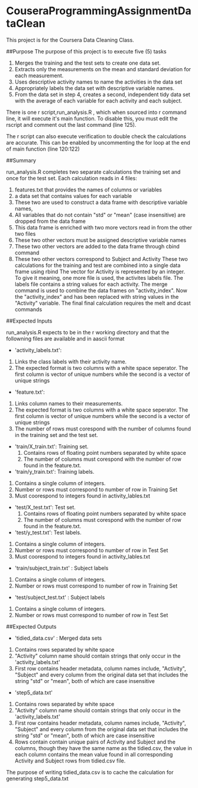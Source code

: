 # CouseraProgrammingAssignmentDataClean

This project is for the Coursera Data Cleaning Class.

##Purpose
The purpose of  this project is to execute five (5) tasks
 1. Merges the training and the test sets to create one data set.
 2. Extracts only the measurements on the mean and standard deviation for each measurement. 
 3. Uses descriptive activity names to name the activities in the data set
 4. Appropriately labels the data set with descriptive variable names. 
 5. From the data set in step 4, creates a second, independent tidy data set with the average of each variable for each activity and each subject.

There is one r script,run_analysis.R , which when sourced into r command line, it will execute it's main function.  To disable this, you must edit the rscript and comment out the last command (line 125).

The r script can also execute verification to double check the calculations are accurate.  This can be enabled by uncommenting the for loop at the end  of main function (line 120:122)

##Summary

run_analysis.R completes two separate calculations the training set and once for the test set.
Each calculation reads in 4 files:
 1. features.txt that provides the names of columns or variables
 2. a data set that contains values for each variable
 3. These two are used to construct a data frame with descriptive variable names,
 4. All variables that do not contain "std" or "mean" (case insensitive) are dropped from the data frame
 5. This data frame is enriched with two more vectors read in from the other two files
 6. These two other vectors must be assigned descriptive variable names
 7. These two other vectors are added to the data frame through cbind command
 8. These two other vectors correspond to Subject and Activity
These two calculations for the training and test are combined into a single data frame using rbind
The vector for Activity is represented by an integer.  To give it meaning, one more  file is used, the activites labels file.  The labels file contains a string values for each activity. The merge command is used to combine the data frames on "activity_index".  Now the "activity_index" and has been replaced with string values in the "Activity" variable.
The final final calculation requires the melt and dcast commands

##Expected Inputs

run_analysis.R expects to be in the r working directory and that the followning files are available and in aascii format

- 'activity_labels.txt': 
 1. Links the class labels with their activity name.  
 2. The expected format is two columns with a white space seperator.  The first column is vector of unique numbers while the second is a vector of unique strings 
- 'feature.txt':  
 1. Links column names to their measurements.  
 2. The expected format is two columns with a white space seperator.  The first column is vector of unique numbers while the second is a vector of unique strings
 3. The number of rows must corespond with the number of columns found in the training set and the test set.
- 'train/X_train.txt': Training set.
  1. Contains rows of floating point numbers separated by white space
  2. The number of columns must corespond with the number of row found in the feature.txt.
- 'train/y_train.txt': Training labels.  
 1. Contains a single column of  integers.
 2. Number or rows must correspond to number of row in Training Set
 3. Must coorespond to integers found in activity_lables.txt  
- 'test/X_test.txt': Test set.
  1. Contains rows of floating point numbers separated by white space
  2. The number of columns must corespond with the number of row found in the feature.txt.
- 'test/y_test.txt': Test labels.  
 1. Contains a single column of  integers.
 2. Number or rows must correspond to number of row in Test Set
 3. Must coorespond to integers found in activity_lables.txt  
- 'train/subject_train.txt' : Subject labels
 1. Contains a single column of integers.
 2. Number or rows must correspond to number of row in Training Set
- 'test/subject_test.txt' : Subject labels
 1. Contains a single column of integers.
 2. Number or rows must correspond to number of row in Test Set

##Expected Outputs

 - 'tidied_data.csv' : Merged data sets
  1. Contains rows separated by white space
  2. "Activity" column name should contain strings that only occur in the 'activity_labels.txt'
  3. First row contains header metadata, column names include, "Activity", "Subject" and every column from the original data set that includes the string "std" or "mean", both of which are case insensitive
 - 'step5_data.txt'
  1. Contains rows separated by white space
  2. "Activity" column name should contain strings that only occur in the 'activity_labels.txt'
  3. First row contains header metadata, column names include, "Activity", "Subject" and every column from the original data set that includes the string "std" or "mean", both of which are case insensitive
  4. Rows contain contain unique pairs of Activity and Subject and the columns, though they have  the same name as the tidied.csv, the value in each column contains the mean value found in all corresponding Activity and Subject rows from tidied.csv file. 

  The purpose of writing tidied_data.csv is to cache the calculation for generating step5_data.txt
